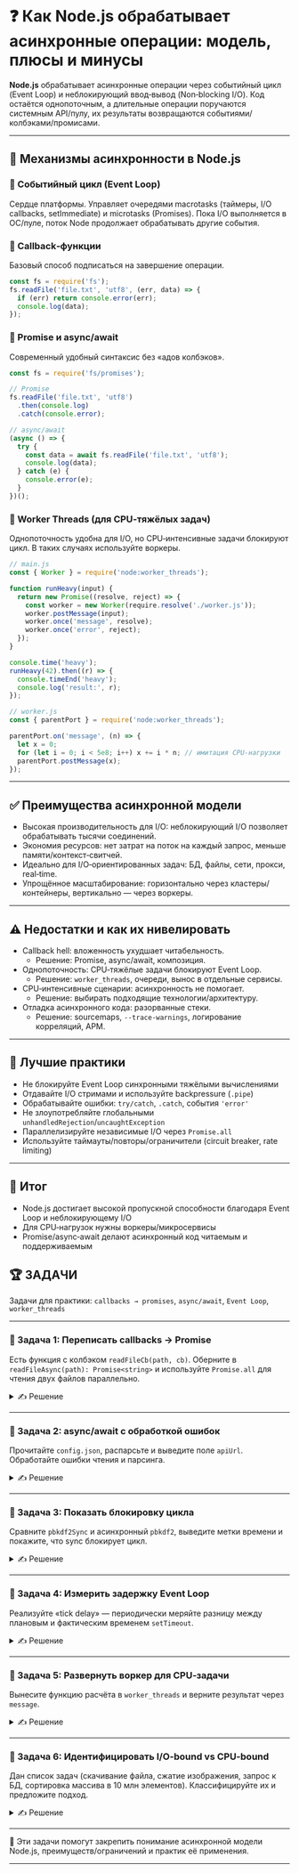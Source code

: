 # ❓ Как Node.js обрабатывает асинхронные операции: модель, плюсы и минусы

**Node.js** обрабатывает асинхронные операции через событийный цикл (Event Loop) и неблокирующий ввод‑вывод (Non‑blocking I/O). Код остаётся однопоточным, а длительные операции поручаются системным API/пулу, их результаты возвращаются событиями/колбэками/промисами.

---

## 🔹 Механизмы асинхронности в Node.js

### 📌 Событийный цикл (Event Loop)
Сердце платформы. Управляет очередями macrotasks (таймеры, I/O callbacks, setImmediate) и microtasks (Promises). Пока I/O выполняется в ОС/пуле, поток Node продолжает обрабатывать другие события.

### 📌 Callback‑функции
Базовый способ подписаться на завершение операции.

```javascript
const fs = require('fs');
fs.readFile('file.txt', 'utf8', (err, data) => {
  if (err) return console.error(err);
  console.log(data);
});
```

### 📌 Promise и async/await
Современный удобный синтаксис без «адов колбэков».

```javascript
const fs = require('fs/promises');

// Promise
fs.readFile('file.txt', 'utf8')
  .then(console.log)
  .catch(console.error);

// async/await
(async () => {
  try {
    const data = await fs.readFile('file.txt', 'utf8');
    console.log(data);
  } catch (e) {
    console.error(e);
  }
})();
```

### 📌 Worker Threads (для CPU‑тяжёлых задач)
Однопоточность удобна для I/O, но CPU‑интенсивные задачи блокируют цикл. В таких случаях используйте воркеры.

```javascript
// main.js
const { Worker } = require('node:worker_threads');

function runHeavy(input) {
  return new Promise((resolve, reject) => {
    const worker = new Worker(require.resolve('./worker.js'));
    worker.postMessage(input);
    worker.once('message', resolve);
    worker.once('error', reject);
  });
}

console.time('heavy');
runHeavy(42).then((r) => {
  console.timeEnd('heavy');
  console.log('result:', r);
});
```

```javascript
// worker.js
const { parentPort } = require('node:worker_threads');

parentPort.on('message', (n) => {
  let x = 0;
  for (let i = 0; i < 5e8; i++) x += i * n; // имитация CPU‑нагрузки
  parentPort.postMessage(x);
});
```

---

## ✅ Преимущества асинхронной модели

- Высокая производительность для I/O: неблокирующий I/O позволяет обрабатывать тысячи соединений.
- Экономия ресурсов: нет затрат на поток на каждый запрос, меньше памяти/контекст‑свитчей.
- Идеально для I/O‑ориентированных задач: БД, файлы, сети, прокси, real‑time.
- Упрощённое масштабирование: горизонтально через кластеры/контейнеры, вертикально — через воркеры.

---

## ⚠️ Недостатки и как их нивелировать

- Callback hell: вложенность ухудшает читабельность.
  - Решение: Promise, async/await, композиция.
- Однопоточность: CPU‑тяжёлые задачи блокируют Event Loop.
  - Решение: `worker_threads`, очереди, вынос в отдельные сервисы.
- CPU‑интенсивные сценарии: асинхронность не помогает.
  - Решение: выбирать подходящие технологии/архитектуру.
- Отладка асинхронного кода: разорванные стеки.
  - Решение: sourcemaps, `--trace-warnings`, логирование корреляций, APM.

---

## 🔧 Лучшие практики

- Не блокируйте Event Loop синхронными тяжёлыми вычислениями
- Отдавайте I/O стримами и используйте backpressure (`.pipe`)
- Обрабатывайте ошибки: `try/catch`, `.catch`, события `'error'`
- Не злоупотребляйте глобальными `unhandledRejection`/`uncaughtException`
- Параллелизируйте независимые I/O через `Promise.all`
- Используйте таймауты/повторы/ограничители (circuit breaker, rate limiting)

---

## 🎯 Итог

- Node.js достигает высокой пропускной способности благодаря Event Loop и неблокирующему I/O
- Для CPU‑нагрузок нужны воркеры/микросервисы
- Promise/async‑await делают асинхронный код читаемым и поддерживаемым

## 🏆 ЗАДАЧИ

Задачи для практики: `callbacks → promises`, `async/await`, `Event Loop`, `worker_threads`

---

### 📌 Задача 1: Переписать callbacks → Promise
Есть функция c колбэком `readFileCb(path, cb)`. Оберните в `readFileAsync(path): Promise<string>` и используйте `Promise.all` для чтения двух файлов параллельно.

<details>
<summary>✍ Решение</summary>

Шаги:
1) Создайте тестовые файлы и заготовку скрипта
```bash
echo "alpha" > a.txt
echo "beta" > b.txt
```

2) Реализуйте обёртку и параллельное чтение
```javascript
// index.js
const fs = require('fs');

const readFileAsync = (path) => new Promise((resolve, reject) => {
  fs.readFile(path, 'utf8', (err, data) => (err ? reject(err) : resolve(data)));
});

async function main() {
  try {
    const [a, b] = await Promise.all([
      readFileAsync('a.txt'),
      readFileAsync('b.txt')
    ]);
    console.log('a:', a.trim());
    console.log('b:', b.trim());
    console.log('sumLength:', a.length + b.length);
  } catch (e) {
    console.error('read error:', e.message);
  }
}

main();
```

3) Запустите и проверьте
```bash
node index.js
```
Ожидаемо: строки из a/b и сумма длин. Для проверки ошибки переименуйте `a.txt` и убедитесь, что выводится `read error: ...`.

</details>

---

### 📌 Задача 2: async/await с обработкой ошибок
Прочитайте `config.json`, распарсьте и выведите поле `apiUrl`. Обработайте ошибки чтения и парсинга.

<details>
<summary>✍ Решение</summary>

Шаги:
1) Подготовьте файл конфигурации
```bash
cat > config.json << 'JSON'
{
  "apiUrl": "https://api.example.com",
  "retries": 3
}
JSON
```

2) Реализуйте чтение и надёжный парсинг
```javascript
// read-config.js
const fs = require('fs/promises');

async function loadConfig(path) {
  const raw = await fs.readFile(path, 'utf8');
  try {
    return JSON.parse(raw);
  } catch (e) {
    throw new Error(`invalid json in ${path}: ${e.message}`);
  }
}

(async () => {
  try {
    const cfg = await loadConfig('config.json');
    console.log('apiUrl:', cfg.apiUrl);
  } catch (e) {
    console.error('config error:', e.message);
    process.exitCode = 1;
  }
})();
```

3) Негативные кейсы
- Переименуйте файл — должно вывести ошибку чтения.
- Вставьте в `config.json` некорректный JSON — должно вывести `invalid json ...`.

</details>

---

### 📌 Задача 3: Показать блокировку цикла
Сравните `pbkdf2Sync` и асинхронный `pbkdf2`, выведите метки времени и покажите, что sync блокирует цикл.

<details>
<summary>✍ Решение</summary>

```javascript
// blocking.js
const { pbkdf2Sync, pbkdf2 } = require('crypto');

console.time('sync');
pbkdf2Sync('pass', 'salt', 1e5, 64, 'sha512');
console.timeEnd('sync');

console.time('async');
pbkdf2('pass', 'salt', 1e5, 64, 'sha512', () => {
  console.timeEnd('async');
  console.log('async finished');
});

console.log('loop alive (printed before async finishes)');
```

Запуск:
```bash
node blocking.js
```
Наблюдение: sync‑замер блокирует поток до завершения. Сообщение `loop alive` появляется сразу после запуска async‑варианта, до его завершения.

</details>

---

### 📌 Задача 4: Измерить задержку Event Loop
Реализуйте «tick delay» — периодически меряйте разницу между плановым и фактическим временем `setTimeout`.

<details>
<summary>✍ Решение</summary>

```javascript
// loop-delay.js
const interval = 100;
let next = Date.now() + interval;

setInterval(() => {
  const now = Date.now();
  console.log('delay(ms):', now - next);
  next = now + interval;
}, interval);
```

Дополнительно: создайте нагрузку (например, синхронный цикл на 200–300мс) и посмотрите, как растёт задержка.
```javascript
// cpu-spike.js
const start = Date.now();
while (Date.now() - start < 300) {}
console.log('spike done');
```
В отдельном терминале запустите оба скрипта и сравните задержки до/после «спайка».

</details>

---

### 📌 Задача 5: Развернуть воркер для CPU‑задачи
Вынесите функцию расчёта в `worker_threads` и верните результат через `message`.

<details>
<summary>✍ Решение</summary>

Структура файлов:
```
project/
  main.js
  worker.js
```

Код:
```javascript
// main.js
const { Worker } = require('node:worker_threads');

function runHeavy(input) {
  return new Promise((resolve, reject) => {
    const worker = new Worker(require.resolve('./worker.js'));
    worker.postMessage(input);
    worker.once('message', resolve);
    worker.once('error', reject);
  });
}

(async () => {
  console.time('heavy');
  const result = await runHeavy(42);
  console.timeEnd('heavy');
  console.log('result:', result);
})();
```

```javascript
// worker.js
const { parentPort } = require('node:worker_threads');

parentPort.on('message', (n) => {
  let x = 0;
  for (let i = 0; i < 5e8; i++) x += i * n; // имитация тяжёлой CPU‑работы
  parentPort.postMessage(x);
});
```

Запуск:
```bash
node main.js
```
Ожидаемо: вы увидите время выполнения и итоговый результат, при этом Event Loop остаётся отзывчивым для других задач.

</details>

---

### 📌 Задача 6: Идентифицировать I/O‑bound vs CPU‑bound
Дан список задач (скачивание файла, сжатие изображения, запрос к БД, сортировка массива в 10 млн элементов). Классифицируйте их и предложите подход.

<details>
<summary>✍ Решение</summary>

Классификация и подходы:
- Скачивание файла — I/O‑bound → используйте стримы и backpressure
- Запрос к БД — I/O‑bound → пул соединений, таймауты/повторы
- Сжатие изображения — CPU‑bound → воркер/вынос в отдельный сервис
- Сортировка 10 млн — CPU‑bound → воркер/оптимизация алгоритма/порционность

Мини‑примеры:
```javascript
// Стриминг файла клиенту (отдача без буферизации всего файла)
const http = require('http');
const fs = require('fs');

http.createServer((req, res) => {
  if (req.url === '/file') {
    const stream = fs.createReadStream('big.dat');
    stream.on('error', () => res.writeHead(500).end('read error'));
    res.writeHead(200, { 'Content-Type': 'application/octet-stream' });
    stream.pipe(res);
  } else {
    res.writeHead(404).end();
  }
}).listen(3005);
```

```javascript
// Параллельные запросы I/O
await Promise.all([
  fetch('https://example.com/a'),
  fetch('https://example.com/b')
]);
```

</details>

---

🎉 Эти задачи помогут закрепить понимание асинхронной модели Node.js, преимуществ/ограничений и практик её применения.

---


